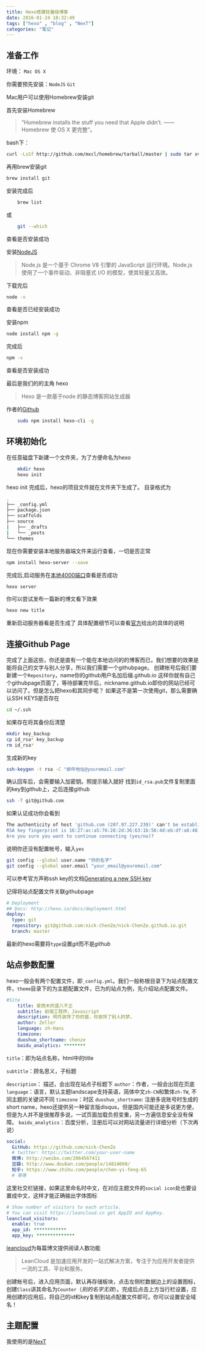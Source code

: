```yaml
---
title: Hexo搭建轻量级博客 
date: 2016-01-24 18:32:49
tags: ["hexo" , "blog" , "NexT"]
categories: "笔记"
---
```

## 准备工作

环境： `Mac OS X`

你需要预先安装：`NodeJS` `Git` 

Mac用户可以使用Homebrew安装git
 <!--more-->


首先安装Homebrew
>“Homebrew installs the stuff you need that Apple didn’t.
>——Homebrew 使 OS X 更完整”。

bash下：
```bash
curl -LsSf http://github.com/mxcl/homebrew/tarball/master | sudo tar xvz -C/usr/local --strip 1
```

再用brew安装git

```bash
brew install git
```

安装完成后

```bash
	brew list
```
或
```bash
	git --which
```

查看是否安装成功

安装[NodeJS](https://nodejs.org/en/ "node")

>Node.js 是一个基于 Chrome V8 引擎的 JavaScript 运行环境。Node.js 使用了一个事件驱动、非阻塞式 I/O 的模型，使其轻量又高效。

下载完后
```bash
node -v
```

查看是否已经安装成功

安装npm 

```bash
node install npm -g
```

完成后 

```bash
npm -v
```

查看是否安装成功

最后是我们的的主角 hexo

>Hexo 是一款基于node 的静态博客网站生成器

作者的[Github](https://github.com/tommy351/hexo)

```bash
	sudo npm install hexo-cli -g
```

##  环境初始化

在任意磁盘下新建一个文件夹，为了方便命名为hexo

```bash
	mkdir hexo
	hexo init
```
hexo init 完成后，hexo的项目文件就在文件夹下生成了。
目录格式为

```bash
.
├── _config.yml
├── package.json
├── scaffolds
├── source
|   ├── _drafts
|   └── _posts
└── themes
```
现在你需要安装本地服务器端文件来运行查看，一切是否正常
```bash
npm install hexo-server --save
```
完成后,启动服务在[本地4000端口](localhost:4000)查看是否成功

```bash
hexo server
```
你可以尝试发布一篇新的博文看下效果

```bash
hexo new title 
```
重新启动服务器看是否生成了
具体配置细节可以查看[官方](https://hexo.io/zh-cn/docs/setup.html)给出的具体的说明

## 连接Github Page
完成了上面这些，你还是直有一个能在本地访问的的博客而已，我们想要的效果是能将自己的文字与别人分享，所以我们需要一个githubpage。
创建帐号后我们要新建一个`Repository`，name你的github用户名加后缀.github.io
这样你就有自己个githubpage页面了，等待部署完毕后，nickname.github.io即你的网站已经可以访问了。但是怎么把hexo和其同步呢？
如果这不是第一次使用git，那么需要确认SSH KEYS是否存在

```bash
cd ~/.ssh
```

如果存在将其备份后清楚


```bash
mkdir key_backup
cp id_rsa* key_backup
rm id_rsa*

```

生成新的key


```bash
ssh-keygen -t rsa -C "邮件地址@youremail.com"
```
确认回车后，会需要输入加密钥。照提示输入就好
找到`id_rsa.pub`文件复制里面的key到github上，之后连接github

```bash
ssh -T git@github.com
```
如果认证成功你会看到

```bash
The authenticity of host 'github.com (207.97.227.239)' can't be established.
RSA key fingerprint is 16:27:ac:a5:76:28:2d:36:63:1b:56:4d:eb:df:a6:48.
Are you sure you want to continue connecting (yes/no)?
```
说明你还没有配置帐号，输入`yes`

```bash
git config --global user.name "你的名字"
git config --global user.email "your_email@youremail.com"
```
可以参考官方声称ssh key的文档[Generating a new SSH key
](https://help.github.com/articles/generating-a-new-ssh-key/)

记得将站点配置文件关联githubpage

```yml
# Deployment
## Docs: http://hexo.io/docs/deployment.html
deploy:
  type: git
  repository: git@github.com:nick-ChenZe/nick-ChenZe.github.io.git
  branch: master
```
最新的hexo需要将`type`设置*git*而不是*github*



## 站点参数配置
hexo一般会有两个配置文件，即`_config.yml`。我们一般称根目录下为站点配置文件，`theme`目录下的为主题配置文件，已为的站点为例，先介绍站点配置文件。

```yml
#Site
	title: 爱西木的竖八不正
	subtitle: 前端工程师，Javascript
	description: 明月装饰了你的窗，你装饰了别人的梦。
	author: Zeller
	language: zh-Hans
	timezone:
	duoshuo_shortname: chenze
	baidu_analytics: ********
```

`title`：即为站点名称，html中的title

`subtitle`：顾名思义，子标题

`description`： 描述，会出现在站点子标题下
`author`：作者，一般会出现在页底
`language`：语言，默认主题landscape支持英语，简体中文`zh-CN`和繁体`zh-TW`, 不同主题的关键词不同
`timezone`：时区
`duoshuo_shortname`: 注册多说账号时生成的short name，hexo还提供另一种留言版disqus，但是国内可能还是多说更方便，但是为人并不是很推荐多说，一试页面加载负担变重，另一方遍信息安全没有保障。
`baidu_analytics`：百度分析，注册后可以对网站流量进行详细分析（下次再说）

```yml
social:
  GitHub: https://github.com/nick-ChenZe
  # twitter: https://twitter.com/your-user-name
  微博: http://weibo.com/2064567411
  豆瓣: http://www.douban.com/people/14814660/
  知乎: https://www.zhihu.com/people/chen-yi-feng-65
  # 等等
```
这里社交栏链接，如果这里命名时中文，在对应主题文件的`social icon`处也要设置成中文，这样才能正确输出字体图标

```yml
# Show number of visitors to each article.
# You can visit https://leancloud.cn get AppID and AppKey.
leancloud_visitors:
  enable: true
  app_id: ************
  app_key: **************
```
[leancloud](https://leancloud.cn/)为每篇博文提供阅读人数功能
>LeanCloud 是加速应用开发的一站式解决方案，专注于为应用开发者提供一流的工具、平台和服务。

创建帐号后，进入应用页面，默认再存储板块，点击左侧栏数据边上的设置图标，创建`Class`讲其命名为`Counter`（*别的名字无效*）。完成后点击上方当行栏设置，应用创建的应用后，将自己的id和key复制到站点配置文件即可。你可以设置安全域名！
 
## 主题配置
我使用的是[NexT](https://github.com/iissnan/hexo-theme-next)




 
	
